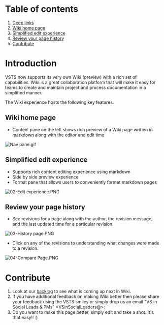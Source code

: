 # Table of contents
1. [Deep links](/Team-Pages/Search-and-Social/VS.In-Social/Wiki-edit-capabilities-(Markdown)/Links/Deep-links#introduction)
2. [Wiki home page](#wiki-home-page)
3. [Simplified edit experience](#simplified-edit-experience)
4. [Review your page history ](#review-your-page-history)
5. [Contribute](#contribute)



 # Introduction

VSTS now supports its very own Wiki (preview) with a rich set of capabilities. Wiki is a great collaboration platform that will make it easy for teams to create and maintain project and process documentation in a simplified manner.

The Wiki experience hosts the following key features.

## Wiki home page
- Content pane on the left shows rich preview of a Wiki page written in [markdown](https://www.visualstudio.com/en-us/docs/reference/markdown-guidance) along with the editor and edit time
 

![Nav pane.gif](.attachments/Nav-pane.gif)

## Simplified edit experience
- Supports rich content editing experience using markdown 
- Side by side preview experience
- Format pane that allows users to conveniently format markdown pages
 
![02-Edit experience.PNG](.attachments/02-Edit-experience.PNG)

## Review your page history 
- See revisions for a page along with the author, the revision message, and the last updated time for a particular revision.

![03-History page.PNG](.attachments/03-History-page.PNG)

- Click on any of the revisions to understanding what changes were made to a revision.

![04-Compare Page.PNG](.attachments/04-Compare-Page.PNG)

# Contribute

1. Look at our [backlog](https://mseng.visualstudio.com/VSOnline/VS.in%20VCX%20Agile/_backlogs/board/Features) to see what is coming up next in Wiki. 
2. If you have additional feedback on making Wiki better then please share your feedback using the VSTS smiley or simply drop us an email "VS.in Social Leads & PMs" <VSinSocialLeaders@>;
3. Do you want to make this page better, simply edit and take a shot. It's that easy!! :)




